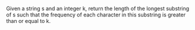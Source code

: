 Given a string s and an integer k, return the length of the longest substring of s such that the frequency of each character in this substring is greater than or equal to k.

